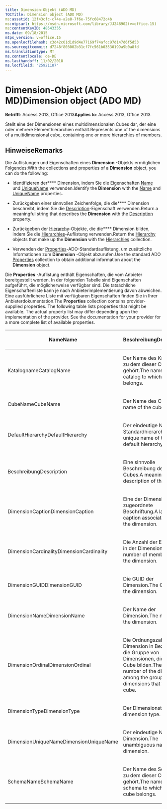 ```yaml
---
title: Dimension-Objekt (ADO MD)
TOCTitle: Dimension object (ADO MD)
ms:assetid: 12f43cfc-c74e-a2e8-7f6e-75fc68472c4b
ms:mtpsurl: https://msdn.microsoft.com/library/JJ248902(v=office.15)
ms:contentKeyID: 48543355
ms.date: 09/18/2015
mtps_version: v=office.15
ms.openlocfilehash: c3d42c01d1d9d4e77169f74afcc97d147d6f5d53
ms.sourcegitcommit: d7248f803002b31cf7fc561b03530199a9b0a8fd
ms.translationtype: MT
ms.contentlocale: de-DE
ms.lasthandoff: 11/02/2018
ms.locfileid: "25921187"
---
```

# <a name="dimension-object-ado-md"></a><span data-ttu-id="6cf99-102">Dimension-Objekt (ADO MD)</span><span class="sxs-lookup"><span data-stu-id="6cf99-102">Dimension object (ADO MD)</span></span>


<span data-ttu-id="6cf99-103">**Betrifft**: Access 2013, Office 2013</span><span class="sxs-lookup"><span data-stu-id="6cf99-103">**Applies to**: Access 2013, Office 2013</span></span>

<span data-ttu-id="6cf99-104">Stellt eine der Dimensionen eines multidimensionalen Cubes dar, der eine oder mehrere Elementhierarchien enthält.</span><span class="sxs-lookup"><span data-stu-id="6cf99-104">Represents one of the dimensions of a multidimensional cube, containing one or more hierarchies of members.</span></span>

## <a name="remarks"></a><span data-ttu-id="6cf99-105">Hinweise</span><span class="sxs-lookup"><span data-stu-id="6cf99-105">Remarks</span></span>

<span data-ttu-id="6cf99-106">Die Auflistungen und Eigenschaften eines **Dimension** -Objekts ermöglichen Folgendes:</span><span class="sxs-lookup"><span data-stu-id="6cf99-106">With the collections and properties of a **Dimension** object, you can do the following:</span></span>

  - <span data-ttu-id="6cf99-107">Identifizieren der\*\*\*\* Dimension, indem Sie die Eigenschaften [Name](name-property-ado-md.md) und [UniqueName](uniquename-property-ado-md.md) verwenden.</span><span class="sxs-lookup"><span data-stu-id="6cf99-107">Identify the **Dimension** with the [Name](name-property-ado-md.md) and [UniqueName](uniquename-property-ado-md.md) properties.</span></span>

  - <span data-ttu-id="6cf99-108">Zurückgeben einer sinnvollen Zeichenfolge, die die\*\*\*\* Dimension beschreibt, indem Sie die [Description](description-property-ado-md.md)-Eigenschaft verwenden.</span><span class="sxs-lookup"><span data-stu-id="6cf99-108">Return a meaningful string that describes the **Dimension** with the [Description](description-property-ado-md.md) property.</span></span>

  - <span data-ttu-id="6cf99-109">Zurückgeben der [Hierarchy](hierarchy-object-ado-md.md)-Objekte, die die\*\*\*\* Dimension bilden, indem Sie die [Hierarchies](hierarchies-collection-ado-md.md)-Auflistung verwenden.</span><span class="sxs-lookup"><span data-stu-id="6cf99-109">Return the [Hierarchy](hierarchy-object-ado-md.md) objects that make up the **Dimension** with the [Hierarchies](hierarchies-collection-ado-md.md) collection.</span></span>

  - <span data-ttu-id="6cf99-110">Verwenden der [Properties](properties-collection-ado.md)-ADO-Standardauflistung, um zusätzliche Informationen zum **Dimension** -Objekt abzurufen.</span><span class="sxs-lookup"><span data-stu-id="6cf99-110">Use the standard ADO [Properties](properties-collection-ado.md) collection to obtain additional information about the **Dimension** object.</span></span>

<span data-ttu-id="6cf99-p101">Die **Properties** -Auflistung enthält Eigenschaften, die vom Anbieter bereitgestellt werden. In der folgenden Tabelle sind Eigenschaften aufgeführt, die möglicherweise verfügbar sind. Die tatsächliche Eigenschaftenliste kann je nach Anbieterimplementierung davon abweichen. Eine ausführlichere Liste mit verfügbaren Eigenschaften finden Sie in Ihrer Anbieterdokumentation.</span><span class="sxs-lookup"><span data-stu-id="6cf99-p101">The **Properties** collection contains provider-supplied properties. The following table lists properties that might be available. The actual property list may differ depending upon the implementation of the provider. See the documentation for your provider for a more complete list of available properties.</span></span>

<table>
<colgroup>
<col style="width: 50%" />
<col style="width: 50%" />
</colgroup>
<thead>
<tr class="header">
<th><p><span data-ttu-id="6cf99-115">Name</span><span class="sxs-lookup"><span data-stu-id="6cf99-115">Name</span></span></p></th>
<th><p><span data-ttu-id="6cf99-116">Beschreibung</span><span class="sxs-lookup"><span data-stu-id="6cf99-116">Description</span></span></p></th>
</tr>
</thead>
<tbody>
<tr class="odd">
<td><p><span data-ttu-id="6cf99-117">Katalogname</span><span class="sxs-lookup"><span data-stu-id="6cf99-117">CatalogName</span></span></p></td>
<td><p><span data-ttu-id="6cf99-118">Der Name des Katalogs, zu dem dieser Cube gehört.</span><span class="sxs-lookup"><span data-stu-id="6cf99-118">The name of the catalog to which this cube belongs.</span></span></p></td>
</tr>
<tr class="even">
<td><p><span data-ttu-id="6cf99-119">CubeName</span><span class="sxs-lookup"><span data-stu-id="6cf99-119">CubeName</span></span></p></td>
<td><p><span data-ttu-id="6cf99-120">Der Name des Cubes.</span><span class="sxs-lookup"><span data-stu-id="6cf99-120">The name of the cube.</span></span></p></td>
</tr>
<tr class="odd">
<td><p><span data-ttu-id="6cf99-121">DefaultHierarchy</span><span class="sxs-lookup"><span data-stu-id="6cf99-121">DefaultHierarchy</span></span></p></td>
<td><p><span data-ttu-id="6cf99-122">Der eindeutige Name der Standardhierarchie.</span><span class="sxs-lookup"><span data-stu-id="6cf99-122">The unique name of the default hierarchy.</span></span></p></td>
</tr>
<tr class="even">
<td><p><span data-ttu-id="6cf99-123">Beschreibung</span><span class="sxs-lookup"><span data-stu-id="6cf99-123">Description</span></span></p></td>
<td><p><span data-ttu-id="6cf99-124">Eine sinnvolle Beschreibung des Cubes.</span><span class="sxs-lookup"><span data-stu-id="6cf99-124">A meaningful description of the cube.</span></span></p></td>
</tr>
<tr class="odd">
<td><p><span data-ttu-id="6cf99-125">DimensionCaption</span><span class="sxs-lookup"><span data-stu-id="6cf99-125">DimensionCaption</span></span></p></td>
<td><p><span data-ttu-id="6cf99-126">Eine der Dimension zugeordnete Beschriftung.</span><span class="sxs-lookup"><span data-stu-id="6cf99-126">A label or caption associated with the dimension.</span></span></p></td>
</tr>
<tr class="even">
<td><p><span data-ttu-id="6cf99-127">DimensionCardinality</span><span class="sxs-lookup"><span data-stu-id="6cf99-127">DimensionCardinality</span></span></p></td>
<td><p><span data-ttu-id="6cf99-128">Die Anzahl der Elemente in der Dimension.</span><span class="sxs-lookup"><span data-stu-id="6cf99-128">The number of members in the dimension.</span></span></p></td>
</tr>
<tr class="odd">
<td><p><span data-ttu-id="6cf99-129">DimensionGUID</span><span class="sxs-lookup"><span data-stu-id="6cf99-129">DimensionGUID</span></span></p></td>
<td><p><span data-ttu-id="6cf99-130">Die GUID der Dimension.</span><span class="sxs-lookup"><span data-stu-id="6cf99-130">The GUID of the dimension.</span></span></p></td>
</tr>
<tr class="even">
<td><p><span data-ttu-id="6cf99-131">DimensionName</span><span class="sxs-lookup"><span data-stu-id="6cf99-131">DimensionName</span></span></p></td>
<td><p><span data-ttu-id="6cf99-132">Der Name der Dimension.</span><span class="sxs-lookup"><span data-stu-id="6cf99-132">The name of the dimension.</span></span></p></td>
</tr>
<tr class="odd">
<td><p><span data-ttu-id="6cf99-133">DimensionOrdinal</span><span class="sxs-lookup"><span data-stu-id="6cf99-133">DimensionOrdinal</span></span></p></td>
<td><p><span data-ttu-id="6cf99-134">Die Ordnungszahl der Dimension in Bezug auf die Gruppe von Dimensionen, die den Cube bilden.</span><span class="sxs-lookup"><span data-stu-id="6cf99-134">The ordinal number of the dimension among the group of dimensions that form the cube.</span></span></p></td>
</tr>
<tr class="even">
<td><p><span data-ttu-id="6cf99-135">DimensionType</span><span class="sxs-lookup"><span data-stu-id="6cf99-135">DimensionType</span></span></p></td>
<td><p><span data-ttu-id="6cf99-136">Der Dimensionstyp.</span><span class="sxs-lookup"><span data-stu-id="6cf99-136">The dimension type.</span></span></p></td>
</tr>
<tr class="odd">
<td><p><span data-ttu-id="6cf99-137">DimensionUniqueName</span><span class="sxs-lookup"><span data-stu-id="6cf99-137">DimensionUniqueName</span></span></p></td>
<td><p><span data-ttu-id="6cf99-138">Der eindeutige Name der Dimension.</span><span class="sxs-lookup"><span data-stu-id="6cf99-138">The unambiguous name of the dimension.</span></span></p></td>
</tr>
<tr class="even">
<td><p><span data-ttu-id="6cf99-139">SchemaName</span><span class="sxs-lookup"><span data-stu-id="6cf99-139">SchemaName</span></span></p></td>
<td><p><span data-ttu-id="6cf99-140">Der Name des Schemas, zu dem dieser Cube gehört.</span><span class="sxs-lookup"><span data-stu-id="6cf99-140">The name of the schema to which this cube belongs.</span></span></p></td>
</tr>
</tbody>
</table>

